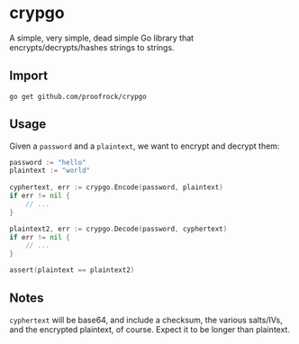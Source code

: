 # crypgo

A simple, very simple, dead simple Go library that encrypts/decrypts/hashes strings to strings.

## Import

```
go get github.com/proofrock/crypgo
```

## Usage

Given a `password` and a `plaintext`, we want to encrypt and decrypt them:

```go
password := "hello"
plaintext := "world"
	
cyphertext, err := crypgo.Encode(password, plaintext)
if err != nil {
	// ...
}

plaintext2, err := crypgo.Decode(password, cyphertext)
if err != nil {
	// ...
}

assert(plaintext == plaintext2)
```

## Notes

`cyphertext` will be base64, and include a checksum, the various salts/IVs, and the encrypted plaintext, of course. Expect it to be longer than plaintext.
